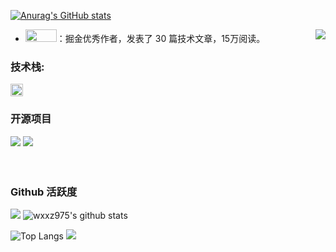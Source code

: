 
[![Anurag's GitHub stats](https://github-readme-stats.vercel.app/api?username=wxxz975)](https://github.com/wxxz975)

<img align="right" src="https://count.getloli.com/get/@:wxxz975?theme=gelbooru">

-   <a href="https://juejin.cn/user/1214304985296439/posts"><code><img height="20" width="50" src="./images/juejin.png"></code></a>：掘金优秀作者，发表了 30 篇技术文章，15万阅读。

### **技术栈:**

<a href="https://v3.cn.vuejs.org"><code><img height="20" src="./images/vue.png"></code></a>


### 开源项目

[![](https://github-readme-stats.vercel.app/api/pin/?username=wxxz975&repo=xRayDetection)](https://github.com/wxxz975/xRayDetection)
[![](https://github-readme-stats.vercel.app/api/pin/?username=zhg-SZPT&repo=FastSAM_Awsome_Openvino)](https://github.com/zhg-SZPT/FastSAM_Awsome_Openvino)
<br><br><br>

### Github 活跃度

[![](https://activity-graph.herokuapp.com/graph?username=wxxz975&theme=dracula)](https://github.com/wxxz975)
![wxxz975's github stats](https://github-readme-stats.vercel.app/api?username=wxxz975&show_icons=true&theme=vue)

![Top Langs](https://github-readme-stats.vercel.app/api/top-langs/?username=wxxz975&langs_count=6)
![](https://github-readme-stats.vercel.app/api/top-langs/?username=wxxz975&layout=compact&langs_count=6)
